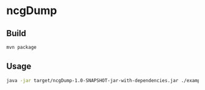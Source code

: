 # ncgDump

## Build

```bash
mvn package
```

## Usage

```bash
java -jar target/ncgDump-1.0-SNAPSHOT-jar-with-dependencies.jar ./example/example.nfz
```

